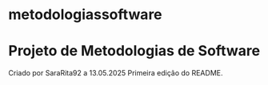 # metodologiassoftware

# Projeto de Metodologias de Software

Criado por SaraRita92 a 13.05.2025
Primeira edição do README.
